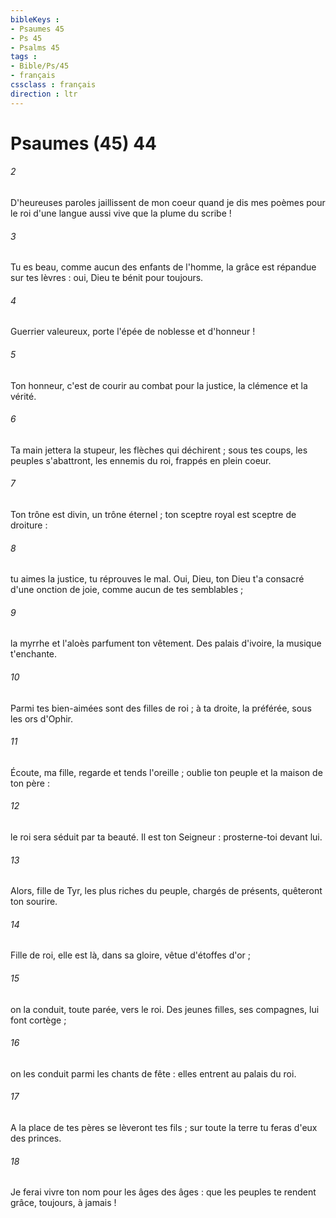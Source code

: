```yaml
---
bibleKeys : 
- Psaumes 45
- Ps 45
- Psalms 45
tags : 
- Bible/Ps/45
- français
cssclass : français
direction : ltr
---
```


# Psaumes (45) 44

###### 2
D'heureuses paroles jaillissent de mon coeur quand je dis mes poèmes pour le roi d'une langue aussi vive que la plume du scribe !
###### 3
Tu es beau, comme aucun des enfants de l'homme, la grâce est répandue sur tes lèvres : oui, Dieu te bénit pour toujours.
###### 4
Guerrier valeureux, porte l'épée de noblesse et d'honneur !
###### 5
Ton honneur, c'est de courir au combat pour la justice, la clémence et la vérité.
###### 6
Ta main jettera la stupeur, les flèches qui déchirent ; sous tes coups, les peuples s'abattront, les ennemis du roi, frappés en plein coeur.
###### 7
Ton trône est divin, un trône éternel ; ton sceptre royal est sceptre de droiture :
###### 8
tu aimes la justice, tu réprouves le mal. Oui, Dieu, ton Dieu t'a consacré d'une onction de joie, comme aucun de tes semblables ;
###### 9
la myrrhe et l'aloès parfument ton vêtement. Des palais d'ivoire, la musique t'enchante.
###### 10
Parmi tes bien-aimées sont des filles de roi ; à ta droite, la préférée, sous les ors d'Ophir.
###### 11
Écoute, ma fille, regarde et tends l'oreille ; oublie ton peuple et la maison de ton père :
###### 12
le roi sera séduit par ta beauté. Il est ton Seigneur : prosterne-toi devant lui.
###### 13
Alors, fille de Tyr, les plus riches du peuple, chargés de présents, quêteront ton sourire.
###### 14
Fille de roi, elle est là, dans sa gloire, vêtue d'étoffes d'or ;
###### 15
on la conduit, toute parée, vers le roi. Des jeunes filles, ses compagnes, lui font cortège ;
###### 16
on les conduit parmi les chants de fête : elles entrent au palais du roi.
###### 17
A la place de tes pères se lèveront tes fils ; sur toute la terre tu feras d'eux des princes.
###### 18
Je ferai vivre ton nom pour les âges des âges : que les peuples te rendent grâce, toujours, à jamais !
